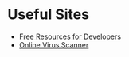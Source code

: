 # Useful Sites

- [Free Resources for Developers](https://free-for.dev/)
- [Online Virus Scanner](https://www.virustotal.com/)
